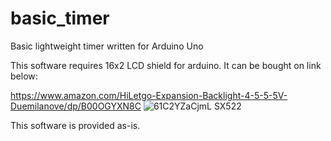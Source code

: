 # basic_timer
Basic lightweight timer written for Arduino Uno

This software requires 16x2 LCD shield for arduino.
It can be bought on link below:

https://www.amazon.com/HiLetgo-Expansion-Backlight-4-5-5-5V-Duemilanove/dp/B00OGYXN8C
![61C2YZaCjmL _SX522_](https://github.com/Cxnfl1ct/basic_timer/assets/121840458/892da012-af09-4c32-9f35-0810c837941c)

This software is provided as-is.
